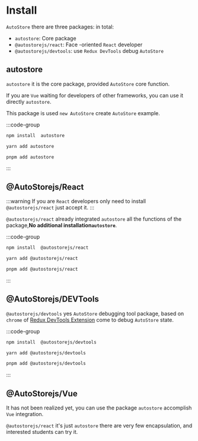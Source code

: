 # Install
 `AutoStore` there are three packages: in total:

- `autostore`: Core package
- `@autostorejs/react`: Face -oriented `React` developer
- `@autostorejs/devtools`: use `Redux DevTools` debug `AutoStore` 


## autostore

 `autostore` it is the core package, provided `AutoStore` core function.

If you are `Vue` waiting for developers of other frameworks, you can use it directly `autostore`.

This package is used `new AutoStore` create `AutoStore` example.


:::code-group

```bash [npm]
npm install  autostore
```

```bash [yarn]
yarn add autostore
```

```bash [pnpm]
pnpm add autostore
``` 
:::


## @AutoStorejs/React

:::warning
If you are `React` developers only need to install `@autostorejs/react` just accept it.
:::

 `@autostorejs/react` already integrated `autostore` all the functions of the package,**No additional installation`autostore`**.

:::code-group

```bash [npm]
npm install  @autostorejs/react
```

```bash [yarn]
yarn add @autostorejs/react
```

```bash [pnpm]
pnpm add @autostorejs/react
``` 
:::

## @AutoStorejs/DEVTools

 `@autostorejs/devtools` yes `AutoStore` debugging tool package, based on `chrome` of [Redux DevTools Extension](https://github.com/reduxjs/redux-devtools) come to debug `AutoStore` state.

:::code-group

```bash [npm]
npm install  @autostorejs/devtools
```

```bash [yarn]
yarn add @autostorejs/devtools
```

```bash [pnpm]
pnpm add @autostorejs/devtools
``` 
:::


## @AutoStorejs/Vue

It has not been realized yet, you can use the package `autostore` accomplish `Vue` integration.

 `@autostorejs/react` it's just `autostore` there are very few encapsulation, and interested students can try it.


